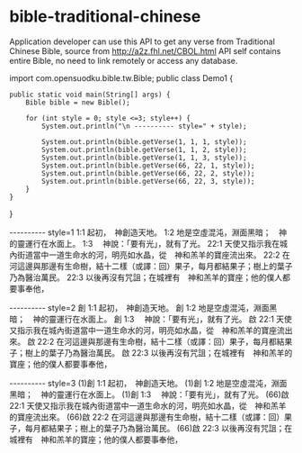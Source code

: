 bible-traditional-chinese
=========================

Application developer can use this API to get any verse from Traditional Chinese Bible, source from http://a2z.fhl.net/CBOL.html  API self contains entire Bible, no need to link remotely or access any database.


import com.opensuodku.bible.tw.Bible;
public class Demo1 {

    public static void main(String[] args) {
        Bible bible = new Bible();

        for (int style = 0; style <=3; style++) {
            System.out.println("\n ---------- style=" + style);

            System.out.println(bible.getVerse(1, 1, 1, style));
            System.out.println(bible.getVerse(1, 1, 2, style));
            System.out.println(bible.getVerse(1, 1, 3, style));
            System.out.println(bible.getVerse(66, 22, 1, style));
            System.out.println(bible.getVerse(66, 22, 2, style));
            System.out.println(bible.getVerse(66, 22, 3, style));
        }
    }
}


 ---------- style=1
1:1 起初，　神創造天地。
1:2 地是空虛混沌，淵面黑暗；　神的靈運行在水面上。
1:3 　神說：「要有光」，就有了光。
22:1 天使又指示我在城內街道當中一道生命水的河，明亮如水晶，從　神和羔羊的寶座流出來。
22:2 在河這邊與那邊有生命樹，結十二樣（或譯：回）果子，每月都結果子；樹上的葉子乃為醫治萬民。
22:3 以後再沒有咒詛；在城裡有　神和羔羊的寶座；他的僕人都要事奉他，

 ---------- style=2
創 1:1 起初，　神創造天地。
創 1:2 地是空虛混沌，淵面黑暗；　神的靈運行在水面上。
創 1:3 　神說：「要有光」，就有了光。
啟 22:1 天使又指示我在城內街道當中一道生命水的河，明亮如水晶，從　神和羔羊的寶座流出來。
啟 22:2 在河這邊與那邊有生命樹，結十二樣（或譯：回）果子，每月都結果子；樹上的葉子乃為醫治萬民。
啟 22:3 以後再沒有咒詛；在城裡有　神和羔羊的寶座；他的僕人都要事奉他，

 ---------- style=3
(1)創 1:1 起初，　神創造天地。
(1)創 1:2 地是空虛混沌，淵面黑暗；　神的靈運行在水面上。
(1)創 1:3 　神說：「要有光」，就有了光。
(66)啟 22:1 天使又指示我在城內街道當中一道生命水的河，明亮如水晶，從　神和羔羊的寶座流出來。
(66)啟 22:2 在河這邊與那邊有生命樹，結十二樣（或譯：回）果子，每月都結果子；樹上的葉子乃為醫治萬民。
(66)啟 22:3 以後再沒有咒詛；在城裡有　神和羔羊的寶座；他的僕人都要事奉他，
